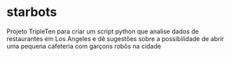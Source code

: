 # starbots
Projeto TripleTen para criar um script python que analise dados de restaurantes em Los Angeles e dê sugestões sobre a possibilidade de abrir uma pequena cafeteria com garçons robôs na cidade

